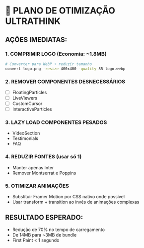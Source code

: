 # 🚀 PLANO DE OTIMIZAÇÃO ULTRATHINK

## AÇÕES IMEDIATAS:

### 1. COMPRIMIR LOGO (Economia: ~1.8MB)
```bash
# Converter para WebP + reduzir tamanho
convert logo.png -resize 400x400 -quality 85 logo.webp
```

### 2. REMOVER COMPONENTES DESNECESSÁRIOS
- [ ] FloatingParticles 
- [ ] LiveViewers
- [ ] CustomCursor
- [ ] InteractiveParticles

### 3. LAZY LOAD COMPONENTES PESADOS
- VideoSection
- Testimonials  
- FAQ

### 4. REDUZIR FONTES (usar só 1)
- Manter apenas Inter
- Remover Montserrat e Poppins

### 5. OTIMIZAR ANIMAÇÕES
- Substituir Framer Motion por CSS nativo onde possível
- Usar transform + transition ao invés de animações complexas

## RESULTADO ESPERADO:
- Redução de 70% no tempo de carregamento
- De 14MB para ~3MB de bundle
- First Paint < 1 segundo